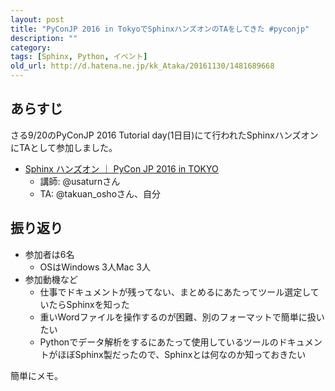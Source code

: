 ```yaml
---
layout: post
title: "PyConJP 2016 in TokyoでSphinxハンズオンのTAをしてきた #pyconjp"
description: ""
category: 
tags: [Sphinx, Python, イベント]
old_url: http://d.hatena.ne.jp/kk_Ataka/20161130/1481689668
---
```


## あらすじ

さる9/20のPyConJP 2016 Tutorial day(1日目)にて行われたSphinxハンズオンにTAとして参加しました。

- [Sphinx ハンズオン ｜ PyCon JP 2016 in TOKYO](https://pycon.jp/2016/ja/events/tutorial/4/)
    - 講師: @usaturnさん
    - TA: @takuan_oshoさん、自分

## 振り返り

- 参加者は6名
    - OSはWindows 3人Mac 3人
- 参加動機など
    - 仕事でドキュメントが残ってない、まとめるにあたってツール選定していたらSphinxを知った
    - 重いWordファイルを操作するのが困難、別のフォーマットで簡単に扱いたい
    - Pythonでデータ解析をするにあたって使用しているツールのドキュメントがほぼSphinx製だったので、Sphinxとは何なのか知っておきたい

簡単にメモ。

